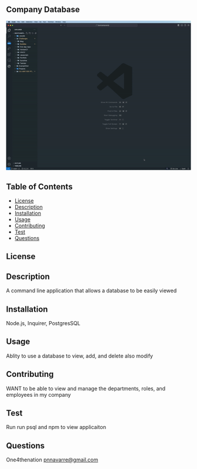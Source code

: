 ## Company Database 

![Project Preview](./utils/ScreenRecording2024-06-29at9.06.24AM-ezgif.com-speed.gif)

## Table of Contents
* [License](#license)
* [Description](#description)
* [Installation](#installation)
* [Usage](#usage)
* [Contributing](#contributing)
* [Test](#test)
* [Questions](#questions)

## License 


## Description
A command line application that allows a database to be easily viewed

## Installation 
Node.js, Inquirer, PostgresSQL

## Usage 
Ablity to use a database to view, add, and delete also modify

## Contributing 
WANT to be able to view and manage the departments, roles, and employees in my company

## Test
Run run psql and npm to view applicaiton

## Questions
One4thenation
pnnavarre@gmail.com
